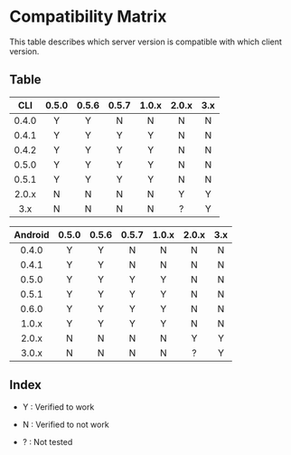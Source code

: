# Compatibility Matrix

This table describes which server version is compatible with which client
version.

## Table

|  CLI  | 0.5.0 | 0.5.6 | 0.5.7 | 1.0.x | 2.0.x | 3.x |
|:-----:|:-----:|:-----:|:-----:|:-----:|:-----:|:---:|
| 0.4.0 |   Y   |   Y   |   N   |   N   |   N   |  N  |
| 0.4.1 |   Y   |   Y   |   Y   |   Y   |   N   |  N  |
| 0.4.2 |   Y   |   Y   |   Y   |   Y   |   N   |  N  |
| 0.5.0 |   Y   |   Y   |   Y   |   Y   |   N   |  N  |
| 0.5.1 |   Y   |   Y   |   Y   |   Y   |   N   |  N  |
| 2.0.x |   N   |   N   |   N   |   N   |   Y   |  Y  |
| 3.x   |   N   |   N   |   N   |   N   |   ?   |  Y  |

| Android | 0.5.0 | 0.5.6 | 0.5.7 | 1.0.x | 2.0.x | 3.x |
|:-------:|:-----:|:-----:|:-----:|:-----:|:-----:|:---:|
|  0.4.0  |   Y   |   Y   |   N   |   N   |   N   |  N  |
|  0.4.1  |   Y   |   Y   |   N   |   N   |   N   |  N  |
|  0.5.0  |   Y   |   Y   |   Y   |   Y   |   N   |  N  |
|  0.5.1  |   Y   |   Y   |   Y   |   Y   |   N   |  N  |
|  0.6.0  |   Y   |   Y   |   Y   |   Y   |   N   |  N  |
|  1.0.x  |   Y   |   Y   |   Y   |   Y   |   N   |  N  |
|  2.0.x  |   N   |   N   |   N   |   N   |   Y   |  Y  |
|  3.0.x  |   N   |   N   |   N   |   N   |   ?   |  Y  |

## Index

 - Y : Verified to work

 - N : Verified to not work

 - ? : Not tested
